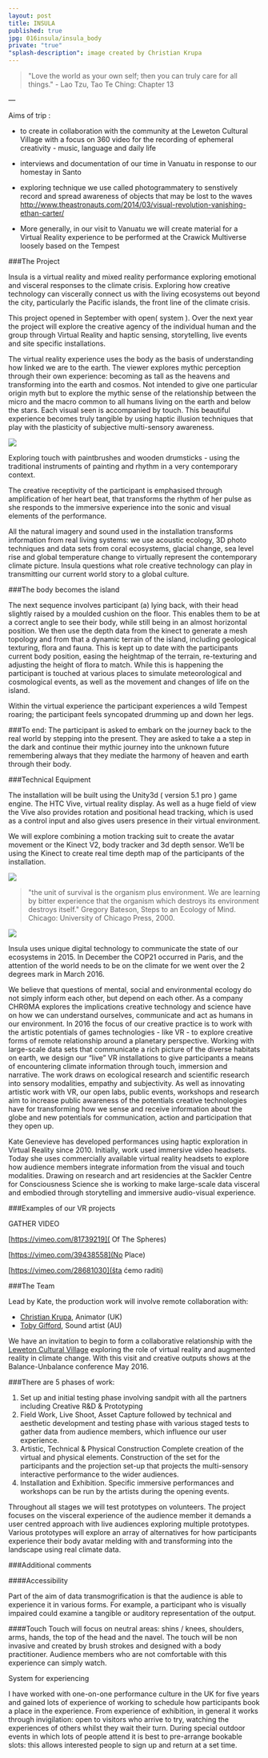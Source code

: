 ```yaml
---
layout: post
title: INSULA
published: true
jpg: 016insula/insula_body
private: "true"
"splash-description": image created by Christian Krupa
---
```




> "Love the world as your own self; then you can truly care for all things." - Lao Tzu, Tao Te Ching: Chapter 13

—


Aims of trip :

- to create in collaboration with the community at the Leweton Cultural Village with a focus on 360 video for the recording of ephemeral creativity - music, language and daily life 

- interviews and documentation of our time in Vanuatu in response to our homestay in Santo

- exploring technique we use called photogrammatery to senstively record and spread awareness of objects that may be lost to the waves http://www.theastronauts.com/2014/03/visual-revolution-vanishing-ethan-carter/

- More generally, in our visit to Vanuatu we will create material for a Virtual Reality experience to be performed at the Crawick Multiverse loosely based on the Tempest



###The Project

Insula is a virtual reality and mixed reality performance exploring emotional and visceral responses to the climate crisis. Exploring how creative technology can viscerally connect us with the living ecosystems out beyond the city, particularly the Pacific islands, the front line of the climate crisis.

This project opened in September with open( system ). Over the next year the project will explore the creative agency of the individual human and the group through Virtual Reality and haptic sensing, storytelling, live events and site specific installations.

The virtual reality experience uses the body as the basis of understanding how linked we are to the earth. The viewer explores mythic perception through their own experience: becoming as tall as the heavens and transforming into the earth and cosmos. Not intended to give one particular origin myth but to explore the mythic sense of the relationship between the micro and the macro common to all humans living on the earth and below the stars. Each visual seen is accompanied by touch.  This beautiful experience becomes truly tangible by using haptic illusion techniques that play with the plasticity of subjective multi-sensory awareness.

![](/assets/images/016insula/arm1.jpg)

Exploring touch with paintbrushes and wooden drumsticks - using the traditional instruments of painting and rhythm in a very contemporary context.


The creative receptivity of the participant is emphasised through amplification of her heart beat, that transforms the rhythm of her pulse as she responds to the immersive experience into the sonic and visual elements of the performance.

All the natural imagery and sound used in the installation transforms information from real living systems: we use acoustic ecology, 3D photo techniques and data sets from coral ecosystems, glacial change, sea level rise and global temperature change to virtually represent the contemporary climate picture.  Insula questions what role creative technology can play in transmitting our current world story to a global culture.


###The body becomes the island 

The next sequence involves participant (a) lying back, with their head slightly raised by a moulded cushion on the floor. This enables them to be at a correct angle to see their body, while still being in an almost horizontal position. We then use the depth data from the kinect to generate a mesh topology and from that a dynamic terrain of the island, including geological texturing, flora and fauna. This is kept up to date with the participants current body position, easing the heightmap of the terrain, re-texturing and adjusting the height of flora to match. While this is happening the participant is touched at various places to simulate meteorological and cosmological events, as well as the movement and changes of life on the island.

Within the virtual experience the participant experiences a wild Tempest roaring; the participant feels syncopated drumming up and down her legs. 


###To end:
The participant is asked to embark on the journey back to the real world by stepping into the present. They are asked to take a a step in the dark and continue their mythic journey into the unknown future remembering always that they mediate the harmony of heaven and earth through their body.


###Technical Equipment

The installation will be built using the Unity3d ( version 5.1 pro ) game engine.
The HTC Vive, virtual reality display. As well as a huge field of view the Vive also provides rotation and positional head tracking, which is used as a control input and also gives users presence in their virtual environment.

We will explore combining a motion tracking suit to create the avatar movement or the Kinect V2, body tracker and 3d depth sensor. We’ll be using the Kinect to create real time depth map of the participants of the installation.

![](/assets/images/016insula/island_sunset20201.jpg)

> "the unit of survival is the organism plus environment. We are learning by bitter experience that the organism which destroys its environment destroys itself." 
Gregory Bateson, Steps to an Ecology of Mind. Chicago: University of Chicago Press, 2000. 

![](/assets/images/016insula/santorini_is_the_sky.jpg)

Insula uses unique digital technology to communicate the state of our ecosystems in 2015. In December the COP21 occurred in Paris, and the attention of the world needs to be on the climate for we went over the 2 degrees mark in March 2016.

We believe that questions of mental, social and environmental ecology do not simply inform each other, but depend on each other. As a company <span class="chroma">CHRΘMA</span> explores the implications creative technology and science have on how we can understand ourselves, communicate and act as humans in our environment. In 2016 the focus of our creative practice is to work with the artistic potentials of games technologies - like VR - to explore creative forms of remote relationship around a planetary perspective.  Working with large-scale data sets that communicate a rich picture of the diverse habitats on earth, we design our “live” VR installations to give participants a means of encountering climate information through touch, immersion and narrative. The work draws on ecological research and scientific research into sensory modalities, empathy and subjectivity. As well as innovating artistic work with VR, our open labs, public events, workshops and research aim to increase public awareness of the potentials creative technologies have for transforming how we sense and receive information about the globe and new potentials for communication, action and participation that they open up.	

Kate Genevieve has developed performances using haptic exploration in Virtual Reality since 2010. Initially, work used immersive video headsets. Today she uses commercially available virtual reality headsets to explore how audience members integrate information from the visual and touch modalities. Drawing on research and art residencies at the Sackler Centre for Consciousness Science she is working to make large-scale data visceral and embodied through storytelling and immersive audio-visual experience.

###Examples of our VR projects

GATHER VIDEO

[https://vimeo.com/81739219]( Of The Spheres)

[https://vimeo.com/39438558](No Place)

[https://vimeo.com/28681030](šta ćemo raditi)

###The Team 

Lead by Kate, the production work will involve remote collaboration with:

*  [Christian Krupa](christiankrupa.net), Animator (UK) 
*  [Toby Gifford](https://experts.griffith.edu.au/academic/t.gifford), Sound artist  (AU)   

We have an invitation to begin to form a collaborative relationship with the [Leweton Cultural Village](http://leweton.weebly.com/) exploring the role of virtual reality and augmented reality in climate change.  With this visit and creative outputs shows at the Balance-Unbalance conference May 2016.


###There are 5 phases of work:
 			
1. Set up and initial testing phase involving sandpit with all the partners including Creative R&D & Prototyping
2. Field Work, Live Shoot, Asset Capture followed by technical and aesthetic development and testing phase with various staged tests to gather data from audience members, which influence our user experience.
3. Artistic, Technical & Physical Construction
Complete creation of the virtual and physical elements. Construction of the set for the participants and the projection set-up that projects the multi-sensory interactive performance to the wider audiences.
4. Installation and Exhibition. Specific immersive performances and workshops can be run by the artists during the opening events.

Throughout all stages we will test prototypes on volunteers. The project focuses on the visceral experience of the audience member it demands a user centred approach with live audiences exploring multiple prototypes. Various prototypes will explore an array of alternatives for how participants experience their body avatar melding with and transforming into the landscape using real climate data.

###Additional comments

####Accessibility 						
						
Part of the aim of data transmogrification is that the audience is able to experience it in various forms. For example, a participant who is visually impaired could examine a tangible or auditory representation of the output.


####Touch
Touch will focus on neutral areas: shins / knees, shoulders, arms, hands, the top of the head and the navel. The touch will be non invasive and created by brush strokes and designed with a body practitioner. Audience members who are not comfortable with this experience can simply watch.

System for experiencing 

I have worked with one-on-one performance culture in the UK for five years and gained lots of experience of working to schedule how participants book a place in the experience. From experience of exhibition, in general it works through invigilation: open to visitors who arrive to try, watching the experiences of others whilst they wait their turn. During special outdoor events in which lots of people attend it is best to pre-arrange bookable slots: this allows interested people to sign up and return at a set time.
